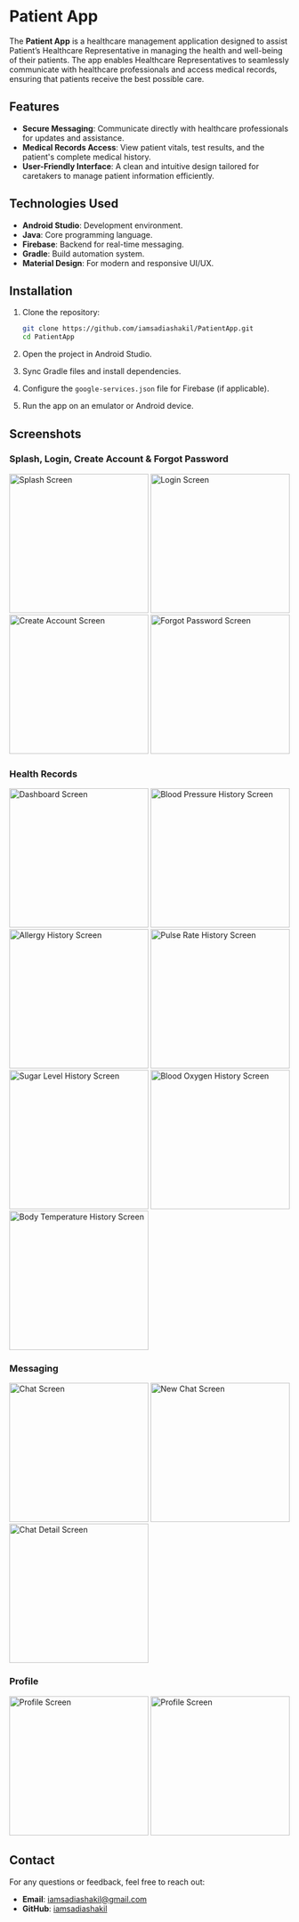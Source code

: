 # Patient App

The **Patient App** is a healthcare management application designed to assist Patient’s Healthcare Representative in managing the health and well-being of their patients. The app enables Healthcare Representatives to seamlessly communicate with healthcare professionals and access medical records, ensuring that patients receive the best possible care.

## Features

- **Secure Messaging**: Communicate directly with healthcare professionals for updates and assistance.
- **Medical Records Access**: View patient vitals, test results, and the patient's complete medical history.
- **User-Friendly Interface**: A clean and intuitive design tailored for caretakers to manage patient information efficiently.

## Technologies Used

- **Android Studio**: Development environment.
- **Java**: Core programming language.
- **Firebase**: Backend for real-time messaging.
- **Gradle**: Build automation system.
- **Material Design**: For modern and responsive UI/UX.

## Installation

1. Clone the repository:
   ```bash
   git clone https://github.com/iamsadiashakil/PatientApp.git
   cd PatientApp
   ```

2. Open the project in Android Studio.

3. Sync Gradle files and install dependencies.

4. Configure the `google-services.json` file for Firebase (if applicable).

5. Run the app on an emulator or Android device.

## Screenshots

### Splash, Login, Create Account & Forgot Password
<img src="https://github.com/user-attachments/assets/b4dcaa8b-ef67-4d0e-932e-a63adc45ae1b" alt="Splash Screen" width="250"/>
<img src="https://github.com/user-attachments/assets/93a1bde7-d97e-4697-88d3-48ee6b4886c3" alt="Login Screen" width="250"/>
<img src="https://github.com/user-attachments/assets/c6990676-dcc9-4368-a2ad-d59b87ff4977" alt="Create Account Screen" width="250"/>
<img src="https://github.com/user-attachments/assets/54a5e328-e675-4afa-8d12-88fb8829530a" alt="Forgot Password Screen" width="250"/>

### Health Records
<img src="https://github.com/user-attachments/assets/e355fe55-c78b-4668-9c37-f46109237f99" alt="Dashboard Screen" width="250"/>
<img src="https://github.com/user-attachments/assets/067a6bdf-e047-480f-9865-f1b27d54d2c7" alt="Blood Pressure History Screen" width="250"/>
<img src="https://github.com/user-attachments/assets/4ee869b1-b94c-44a5-8134-363cdbb6f106" alt="Allergy History Screen" width="250"/>
<img src="https://github.com/user-attachments/assets/17cf75e8-b9f1-4e2e-9889-2f54b81e606e" alt="Pulse Rate History Screen" width="250"/>
<img src="https://github.com/user-attachments/assets/cb99d1bd-9738-4346-b4d6-8c9376a863fc" alt="Sugar Level History Screen" width="250"/>
<img src="https://github.com/user-attachments/assets/7df26a17-187b-4e7f-a435-4fc262c6d670" alt="Blood Oxygen History Screen" width="250"/>
<img src="https://github.com/user-attachments/assets/f397ed8d-8b17-484a-99d4-f83a9ff0d489" alt="Body Temperature History Screen" width="250"/>

### Messaging
<img src="https://github.com/user-attachments/assets/d985732a-f51c-4fed-bd77-27f67244ec1c" alt="Chat Screen" width="250"/>
<img src="https://github.com/user-attachments/assets/139eefbe-dde5-40fe-9ff6-d18d7217997e" alt="New Chat Screen" width="250"/>
<img src="https://github.com/user-attachments/assets/7a0ecede-ec90-4438-bcd1-93a9b476c731" alt="Chat Detail Screen" width="250"/>

### Profile
<img src="https://github.com/user-attachments/assets/1c2c5431-d540-4875-b821-2ab57f70431b" alt="Profile Screen" width="250"/>
<img src="https://github.com/user-attachments/assets/405a8e93-e2a6-4490-828d-67693a7cc2ff" alt="Profile Screen" width="250"/>

## Contact

For any questions or feedback, feel free to reach out:

- **Email**: [iamsadiashakil@gmail.com](mailto:iamsadiashakil@gmail.com)
- **GitHub**: [iamsadiashakil](https://github.com/iamsadiashakil)

